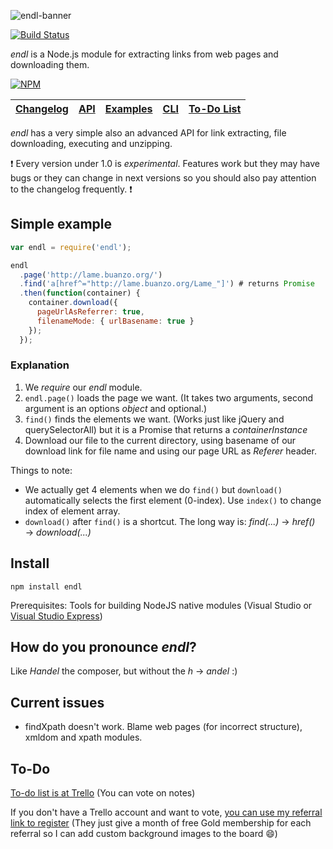 ![endl-banner](https://cloud.githubusercontent.com/assets/486818/9147568/65481174-3d71-11e5-86c4-27f0647c37dc.png)

[![Build Status](https://travis-ci.org/dogancelik/endl.svg?branch=master)](https://travis-ci.org/dogancelik/endl)

*endl* is a Node.js module for extracting links from web pages and downloading them.

[![NPM](https://nodei.co/npm/endl.png?downloads=true&stars=true)](https://nodei.co/npm/endl/)

| [Changelog](https://github.com/dogancelik/endl/blob/master/CHANGELOG.md) | [API](https://github.com/dogancelik/endl/wiki/API) | [Examples](https://github.com/dogancelik/endl/wiki/Examples) | [CLI](https://github.com/dogancelik/endl-cli) | [To-Do List](https://trello.com/b/GIu0Rooi)
|:-:|:-:|:-:|:-:|:-:|

*endl* has a very simple also an advanced API for link extracting, file downloading, executing and unzipping.

:exclamation: Every version under 1.0 is *experimental*. Features work but they may have bugs or they can change in next versions so you should also pay attention to the changelog frequently. :exclamation:

## Simple example
```js
var endl = require('endl');

endl
  .page('http://lame.buanzo.org/')
  .find('a[href^="http://lame.buanzo.org/Lame_"]') # returns Promise
  .then(function(container) {
    container.download({
      pageUrlAsReferrer: true,
      filenameMode: { urlBasename: true }
    });
  });
```

### Explanation
1. We *require* our *endl* module.
2. `endl.page()` loads the page we want. (It takes two arguments, second argument is an options *object* and optional.)
3. `find()` finds the elements we want. (Works just like jQuery and querySelectorAll) but it is a Promise that returns a *containerInstance*
4. Download our file to the current directory, using basename of our download link for file name and using our page URL as *Referer* header.

Things to note:
* We actually get 4 elements when we do `find()` but `download()` automatically selects the first element (0-index). Use `index()` to change index of element array.
* `download()` after `find()` is a shortcut. The long way is: *find(...)* → *href()* → *download(...)*

## Install
```
npm install endl
```

Prerequisites: Tools for building NodeJS native modules (Visual Studio or [Visual Studio Express](https://www.visualstudio.com/en-us/products/visual-studio-express-vs.aspx))

## How do you pronounce *endl*?
Like *Handel* the composer, but without the *h* → *andel* :)

## Current issues
* findXpath doesn't work. Blame web pages (for incorrect structure), xmldom and xpath modules.

## To-Do
[To-do list is at Trello](https://trello.com/b/GIu0Rooi) (You can vote on notes)

If you don't have a Trello account and want to vote, [you can use my referral link to register](https://trello.com/dogancelik/recommend) (They just give a month of free Gold membership for each referral so I can add custom background images to the board :smile:)
